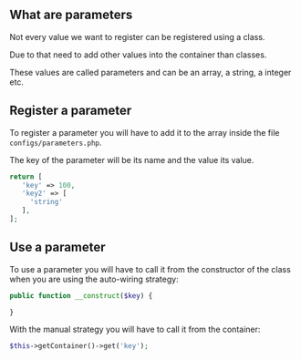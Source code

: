## What are parameters

Not every value we want to register can be registered using a class.

Due to that need to add other values into the container than classes. 

These values are called parameters and can be an array, a string, a integer etc.

## Register a parameter

To register a parameter you will have to add it to the array inside the file `configs/parameters.php`.

The key of the parameter will be its name and the value its value.

```php
return [
   'key' => 100,
   'key2' => [
     'string'
   ],
];
```

## Use a parameter

To use a parameter you will have to call it from the constructor of the class when you are using the auto-wiring strategy:

```php
public function __construct($key) {

}
```
With the manual strategy you will have to call it from the container:
```php
$this->getContainer()->get('key');
```
